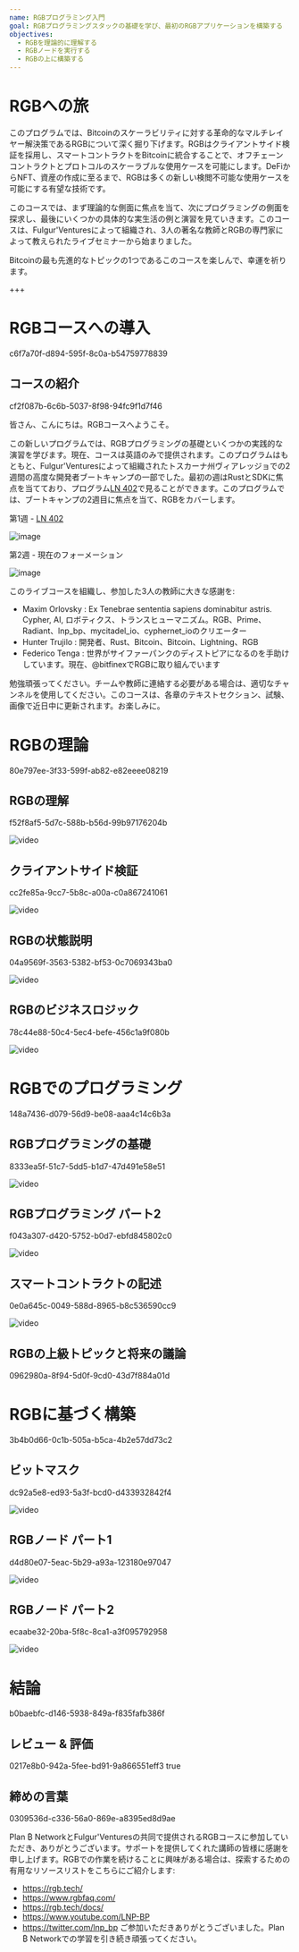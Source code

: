 ```yaml
---
name: RGBプログラミング入門
goal: RGBプログラミングスタックの基礎を学び、最初のRGBアプリケーションを構築する
objectives:
  - RGBを理論的に理解する
  - RGBノードを実行する
  - RGBの上に構築する
---
```


# RGBへの旅

このプログラムでは、Bitcoinのスケーラビリティに対する革命的なマルチレイヤー解決策であるRGBについて深く掘り下げます。RGBはクライアントサイド検証を採用し、スマートコントラクトをBitcoinに統合することで、オフチェーンコントラクトとプロトコルのスケーラブルな使用ケースを可能にします。DeFiからNFT、資産の作成に至るまで、RGBは多くの新しい検閲不可能な使用ケースを可能にする有望な技術です。

このコースでは、まず理論的な側面に焦点を当て、次にプログラミングの側面を探求し、最後にいくつかの具体的な実生活の例と演習を見ていきます。このコースは、Fulgur'Venturesによって組織され、3人の著名な教師とRGBの専門家によって教えられたライブセミナーから始まりました。

Bitcoinの最も先進的なトピックの1つであるこのコースを楽しんで、幸運を祈ります。

+++

# RGBコースへの導入
<partId>c6f7a70f-d894-595f-8c0a-b54759778839</partId>

## コースの紹介
<chapterId>cf2f087b-6c6b-5037-8f98-94fc9f1d7f46</chapterId>

皆さん、こんにちは。RGBコースへようこそ。

この新しいプログラムでは、RGBプログラミングの基礎といくつかの実践的な演習を学びます。現在、コースは英語のみで提供されます。このプログラムはもともと、Fulgur'Venturesによって組織されたトスカーナ州ヴィアレッジョでの2週間の高度な開発者ブートキャンプの一部でした。最初の週はRustとSDKに焦点を当てており、プログラム[LN 402](https://planb.network/courses/ln402)で見ることができます。このプログラムでは、ブートキャンプの2週目に焦点を当て、RGBをカバーします。

第1週 - [LN 402](https://planb.network/courses/ln402)

![image](assets/image/1.webp)

第2週 - 現在のフォーメーション

![image](assets/image/2.webp)

このライブコースを組織し、参加した3人の教師に大きな感謝を:

- Maxim Orlovsky : Ex Tenebrae sententia sapiens dominabitur astris. Cypher, AI, ロボティクス、トランスヒューマニズム。RGB、Prime、Radiant、lnp_bp、mycitadel_io、cyphernet_ioのクリエーター
- Hunter Trujilo : 開発者、Rust、Bitcoin、Bitcoin、Lightning、RGB
- Federico Tenga : 世界がサイファーパンクのディストピアになるのを手助けしています。現在、@bitfinexでRGBに取り組んでいます

勉強頑張ってください。チームや教師に連絡する必要がある場合は、適切なチャンネルを使用してください。このコースは、各章のテキストセクション、試験、画像で近日中に更新されます。お楽しみに。

# RGBの理論
<partId>80e797ee-3f33-599f-ab82-e82eeee08219</partId>

## RGBの理解
<chapterId>f52f8af5-5d7c-588b-b56d-99b97176204b</chapterId>

![video](https://youtu.be/AF2XbifPGXM)

## クライアントサイド検証
<chapterId>cc2fe85a-9cc7-5b8c-a00a-c0a867241061</chapterId>

![video](https://youtu.be/FS6PDprWl5Q)

## RGBの状態説明
<chapterId>04a9569f-3563-5382-bf53-0c7069343ba0</chapterId>

![video](https://youtu.be/tmAVdyXGmj4)

## RGBのビジネスロジック
<chapterId>78c44e88-50c4-5ec4-befe-456c1a9f080b</chapterId>

![video](https://youtu.be/lUTjeuM0oTA)

# RGBでのプログラミング
<partId>148a7436-d079-56d9-be08-aaa4c14c6b3a</partId>

## RGBプログラミングの基礎
<chapterId>8333ea5f-51c7-5dd5-b1d7-47d491e58e51</chapterId>

![video](https://youtu.be/Uo1UoxiImsI)

## RGBプログラミング パート2
<chapterId>f043a307-d420-5752-b0d7-ebfd845802c0</chapterId>

![video](https://youtu.be/sVoKIi-1XbY)

## スマートコントラクトの記述
<chapterId>0e0a645c-0049-588d-8965-b8c536590cc9</chapterId>

![video](https://youtu.be/GRwS-NvWF3I)

## RGBの上級トピックと将来の議論
<chapterId>0962980a-8f94-5d0f-9cd0-43d7f884a01d</chapterId>
# RGBに基づく構築
<partId>3b4b0d66-0c1b-505a-b5ca-4b2e57dd73c2</partId>

## ビットマスク
<chapterId>dc92a5e8-ed93-5a3f-bcd0-d433932842f4</chapterId>

![video](https://youtu.be/nbUtV8GOR_U)

## RGBノード パート1
<chapterId>d4d80e07-5eac-5b29-a93a-123180e97047</chapterId>

![video](https://youtu.be/5iAhsgCSL3U)

## RGBノード パート2
<chapterId>ecaabe32-20ba-5f8c-8ca1-a3f095792958</chapterId>

![video](https://youtu.be/piQQH4Q2nr0)

# 結論
<partId>b0baebfc-d146-5938-849a-f835fafb386f</partId>



## レビュー & 評価
<chapterId>0217e8b0-942a-5fee-bd91-9a866551eff3</chapterId>
<isCourseReview>true</isCourseReview>

## 締めの言葉
<chapterId>0309536d-c336-56a0-869e-a8395ed8d9ae</chapterId>

Plan ₿ NetworkとFulgur'Venturesの共同で提供されるRGBコースに参加していただき、ありがとうございます。サポートを提供してくれた講師の皆様に感謝を申し上げます。RGBでの作業を続けることに興味がある場合は、探索するための有用なリソースリストをこちらにご紹介します:

- https://rgb.tech/
- https://www.rgbfaq.com/
- https://rgb.tech/docs/
- https://www.youtube.com/LNP-BP
- https://twitter.com/lnp_bp
ご参加いただきありがとうございました。Plan ₿ Networkでの学習を引き続き頑張ってください。
